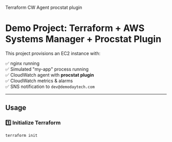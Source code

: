 Terraform
 CW Agent procstat plugin


# Demo Project: Terraform + AWS Systems Manager + Procstat Plugin

This project provisions an EC2 instance with:

✅ nginx running  
✅ Simulated "my-app" process running  
✅ CloudWatch agent with **procstat plugin**  
✅ CloudWatch metrics & alarms  
✅ SNS notification to `dev@demodaytech.com`

---

## Usage

### 1️⃣ Initialize Terraform

```bash
terraform init
